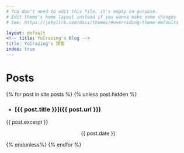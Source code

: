 ```yaml
---
# You don't need to edit this file, it's empty on purpose.
# Edit theme's home layout instead if you wanna make some changes
# See: https://jekyllrb.com/docs/themes/#overriding-theme-defaults

layout: default
<!-- title: YuCrazing's Blog -->
title: YuCrazing's 博客
index: true
---
```

# [](#header-1)Posts


{% for post in site.posts %}
{% unless post.hidden %}
-   ### [{{ post.title }}]({{ post.url }}) 



{{ post.excerpt }}

<div style="text-align: center;"><p>{{ post.date }}</p></div>
<!-- <div style="text-align: center;"><p>______________</p></div> -->
<!-- &nbsp;&nbsp;&nbsp;&nbsp;&nbsp;&nbsp;&nbsp;&nbsp;&nbsp;&nbsp;&nbsp;&nbsp; -->
{% endunless%}
{% endfor %}

<!-- [Midnight 介绍](intro)


<!-- # [](#header-1)Links
[Midnight 介绍](intro)

[Jekyll 中文网站](http://jekyllcn.com/)
 -->